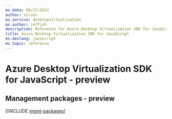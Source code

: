 ```yaml
---
ms.data: 08/17/2022
author: xirzec
ms.service: desktopvirtualization
ms.author: jeffish
description: Reference for Azure Desktop Virtualization SDK for JavaScript
title: Azure Desktop Virtualization SDK for JavaScript
ms.devlang: javascript
ms.topic: reference
---
```

# Azure Desktop Virtualization SDK for JavaScript - preview

## Management packages - preview
[!INCLUDE [mgmt-packages](desktop-virtualization-mgmt-index.md)]